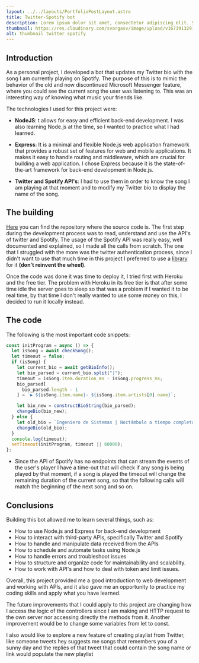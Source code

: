 ```yaml
---
layout: ../../layouts/PortfolioPostLayout.astro
title: Twitter-Spotify bot
description: Lorem ipsum dolor sit amet, consectetur adipiscing elit. Sed sit amet ultrices est. Sed risus risus, semper in ante volutpat. Lorem ipsum dolor sit amet, consectetur adipiscing elit. Sed sit amet ultrices est. Sed risus risus, semper in ante volutpat.
thumbnail: https://res.cloudinary.com/svargasv/image/upload/v1673913291/spotify-twitter_cjesan.png
alt: thumbnail twitter spotify
---
```


## Introduction

As a personal project, I developed a bot that updates my Twitter bio with the song I am currently playing on Spotify. The purpose of this is to mimic the behavior of the old and now discontinued Microsoft Messenger feature, where you could see the current song the user was listening to. This was an interesting way of knowing what music your friends like.

The technologies I used for this project were:

- **NodeJS**: t allows for easy and efficient back-end development. I was also learning Node.js at the time, so I wanted to practice what I had learned.

- **Express**: It is a minimal and flexible Node.js web application framework that provides a robust set of features for web and mobile applications. It makes it easy to handle routing and middleware, which are crucial for building a web application. I chose Express because it is the state-of-the-art framework for back-end development in Node.js.

- **Twitter and Spotify API's**: I had to use them in order to know the song I am playing at that moment and to modify my Twitter bio to display the name of the song.

## The building

[Here](https://github.com/santiagovargasve/spotify-twitter-botyou) you can find the repository where the source code is. The first step during the development process was to read, understand and use the API's of twitter and Spotify. The usage of the Spotify API was really easy, well documented and explained, so I made all the calls from scratch. The one that I struggled with the more was the twitter authentication process, since I didn't want to use that much time in this project I preferred to use a [library](https://github.com/santiagovargasve/spotify-twitter-bot) for it **(don't reinvent the wheel)**.

Once the code was done it was time to deploy it, I tried first with Heroku and the free tier. The problem with Heroku in its free tier is that after some time idle the server goes to sleep so that was a problem if I wanted it to be real time, by that time I don't really wanted to use some money on this, I decided to run it locally instead.

## The code

The following is the most important code snippets:

```js
const initProgram = async () => {
  let isSong = await checkSong();
  let timeout = false;
  if (isSong) {
    let current_bio = await getBioInfo();
    let bio_parsed = current_bio.split("|");
    timeout = isSong.item.duration_ms - isSong.progress_ms;
    bio_parsed[
      bio_parsed.length - 1
    ] = `▶ ${isSong.item.name}- ${isSong.item.artists[0].name}`;

    let bio_new = constructBioString(bio_parsed);
    changeBio(bio_new);
  } else {
    let old_bio = `Ingeniero de Sistemas | Noctámbulo a tiempo completo |  A veces hago proyectos personales| Opiniones personales |⏸ Nada por ahora`;
    changeBio(old_bio);
  }
  console.log(timeout);
  setTimeout(initProgram, timeout || 60000);
};
```

- Since the API of Spotify has no endpoints that can stream the events of the user's player I have a time-out that will check if any song is being played by that moment, if a song is played the timeout will change the remaining duration of the current song, so that the following calls will match the beginning of the next song and so on.

## Conclusions

Building this bot allowed me to learn several things, such as:

- How to use Node.js and Express for back-end development
- How to interact with third-party APIs, specifically Twitter and Spotify
- How to handle and manipulate data received from the APIs
- How to schedule and automate tasks using Node.js
- How to handle errors and troubleshoot issues
- How to structure and organize code for maintainability and scalability.
- How to work with API's and how to deal with token and limit issues.

Overall, this project provided me a good introduction to web development and working with APIs, and it also gave me an opportunity to practice my coding skills and apply what you have learned.

The future improvements that I could apply to this project are changing how I access the logic of the controllers since I am making and HTTP request to the own server nor accessing directly the methods from it. Another improvement would be to change some variables from let to const.

I also would like to explore a new feature of creating playlist from Twitter, like someone tweets hey suggests me songs that remembers you of a sunny day and the replies of that tweet that could contain the song name or link would populate the new playlist
